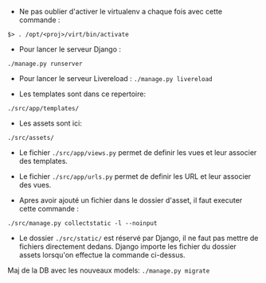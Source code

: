 - Ne pas oublier d'activer le virtualenv a chaque fois avec cette commande :

`$> . /opt/<proj>/virt/bin/activate`

- Pour lancer le serveur Django :

`./manage.py runserver`

- Pour lancer le serveur Livereload :
`./manage.py livereload`

- Les templates sont dans ce repertoire:

`./src/app/templates/`

- Les assets sont ici:

`./src/assets/`


- Le fichier `./src/app/views.py` permet de definir les vues et leur associer des templates.

- Le fichier `./src/app/urls.py` permet de definir les URL et leur associer des vues.


- Apres avoir ajouté un fichier dans le dossier d'asset, il faut executer cette commande :

`./src/manage.py collectstatic -l --noinput`

- Le dossier `./src/static/` est réservé par Django, il ne faut pas mettre de fichiers directement dedans. Django importe les fichier du dossier assets lorsqu'on effectue la commande ci-dessus.

Maj de la DB avec les nouveaux models:
`./manage.py migrate`
